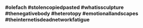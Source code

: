 ### #olefach #stolencopiedpasted #whatissculpture #thenegativebody #heterotopy #emotionallandscapes #theinternetisdeadnetworkfatigue
